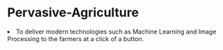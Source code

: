 # Pervasive-Agriculture
<html>
<head>
<meta http-equiv="Content-Type" content="text/html; charset=UTF-8">
<meta name="author" content="Benaissa Ghrib" />
<meta name="viewport" content="width=device-width, initial-scale=1, maximum-scale=1">
<li>To deliver modern technologies such as Machine Learning and Image Processing to the farmers at a click of a button.</li>

</head>
<body>
<div>
</div>
</body>
</html>
